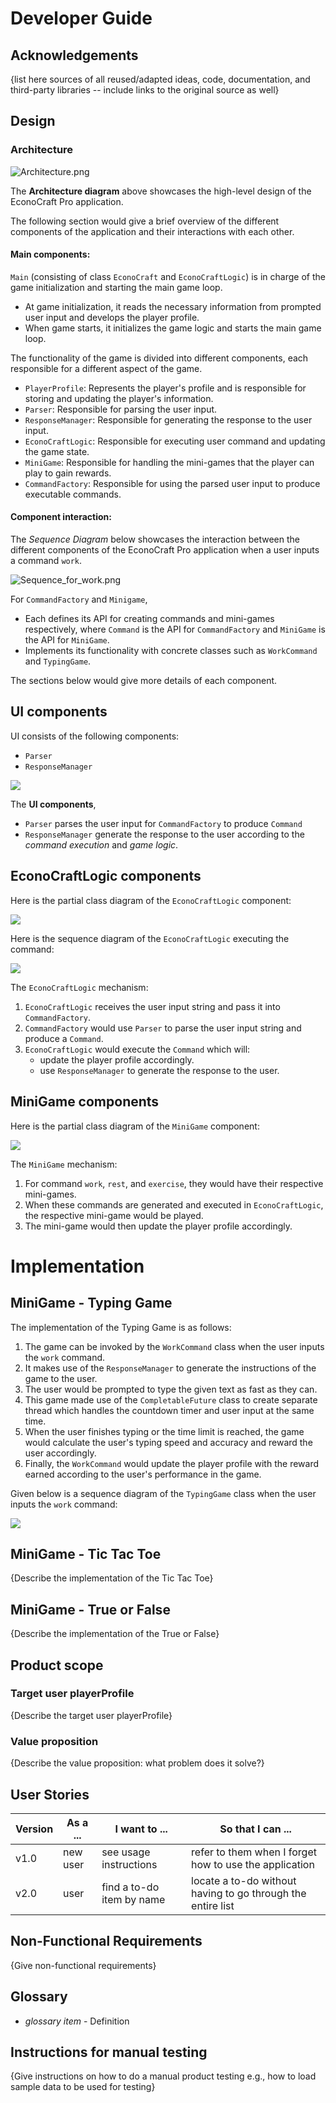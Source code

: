 # Developer Guide

## Acknowledgements

{list here sources of all reused/adapted ideas, code, documentation, and third-party libraries -- include links to the original source as well}

## Design

### Architecture

![Architecture.png](UML%20diagram%2FArchitecture.png)

The **Architecture diagram** above showcases the high-level design of the EconoCraft Pro application. 

The following section would give a brief overview of the different components of the application and their interactions
with each other.

#### Main components:

`Main` (consisting of class `EconoCraft` and `EconoCraftLogic`) 
is in charge of the game initialization and starting the main game loop.

* At game initialization, it reads the necessary information from prompted user input and develops the player profile.
* When game starts, it initializes the game logic and starts the main game loop.

The functionality of the game is divided into different components, each responsible for a different aspect of the game.

* `PlayerProfile`: Represents the player's profile and is responsible for storing and updating the player's information.
* `Parser`: Responsible for parsing the user input.
* `ResponseManager`: Responsible for generating the response to the user input.
* `EconoCraftLogic`: Responsible for executing user command and updating the game state.
* `MiniGame`: Responsible for handling the mini-games that the player can play to gain rewards.
* `CommandFactory`: Responsible for using the parsed user input to produce executable commands.

#### Component interaction:

The *Sequence Diagram* below showcases the interaction between the different components of the EconoCraft Pro 
application when a user inputs a command `work`.

![Sequence_for_work.png](UML%20diagram%2FSequence_for_work.png)

For `CommandFactory` and `Minigame`,
* Each defines its API for creating commands and mini-games respectively, where
  `Command` is the API for `CommandFactory` and `MiniGame` is the API for `MiniGame`.
* Implements its functionality with concrete classes such as `WorkCommand` and `TypingGame`.

The sections below would give more details of each component.

## UI components

UI consists of the following components:
* `Parser`
* `ResponseManager`

![](https://via.placeholder.com/100.png?text=Photo)

The **UI components**,
* `Parser` parses the user input for `CommandFactory` to produce `Command`
* `ResponseManager` generate the response to the user according to the *command execution* and *game logic*.

## EconoCraftLogic components

Here is the partial class diagram of the `EconoCraftLogic` component:

![](https://via.placeholder.com/100.png?text=Photo)

Here is the sequence diagram of the `EconoCraftLogic` executing the command:

![](https://via.placeholder.com/100.png?text=Photo)

The `EconoCraftLogic` mechanism:

1. `EconoCraftLogic` receives the user input string and pass it into `CommandFactory`.
2. `CommandFactory` would use `Parser` to parse the user input string and produce a `Command`.
3. `EconoCraftLogic` would execute the `Command` which will:
   * update the player profile accordingly.
   * use `ResponseManager` to generate the response to the user.

## MiniGame components

Here is the partial class diagram of the `MiniGame` component:

![](https://via.placeholder.com/100.png?text=Photo)

The `MiniGame` mechanism:
1. For command `work`, `rest`, and `exercise`, they would have their respective mini-games.
2. When these commands are generated and executed in `EconoCraftLogic`, the respective mini-game would be played.
3. The mini-game would then update the player profile accordingly.

# Implementation

## MiniGame - Typing Game

The implementation of the Typing Game is as follows:

1. The game can be invoked by the `WorkCommand` class when the user inputs the `work` command.
2. It makes use of the `ResponseManager` to generate the instructions of the game to the user. 
3. The user would be prompted to type the given text as fast as they can.
4. This game made use of the `CompletableFuture` class to create separate thread which handles the countdown timer and user input at the same time.
5. When the user finishes typing or the time limit is reached, the game would calculate the user's typing speed and accuracy and reward the user accordingly. 
6. Finally, the `WorkCommand` would update the player profile with the reward earned according to the user's performance in the game.

Given below is a sequence diagram of the `TypingGame` class when the user inputs the `work` command:

![](https://via.placeholder.com/100.png?text=Photo)

## MiniGame - Tic Tac Toe

{Describe the implementation of the Tic Tac Toe}

## MiniGame - True or False

{Describe the implementation of the True or False}

## Product scope
### Target user playerProfile

{Describe the target user playerProfile}

### Value proposition

{Describe the value proposition: what problem does it solve?}

## User Stories

|Version| As a ... | I want to ... | So that I can ...|
|--------|----------|---------------|------------------|
|v1.0|new user|see usage instructions|refer to them when I forget how to use the application|
|v2.0|user|find a to-do item by name|locate a to-do without having to go through the entire list|

## Non-Functional Requirements

{Give non-functional requirements}

## Glossary

* *glossary item* - Definition

## Instructions for manual testing

{Give instructions on how to do a manual product testing e.g., how to load sample data to be used for testing}
